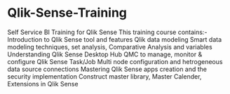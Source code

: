 # Qlik-Sense-Training
Self Service BI Training for Qlik Sense
This training course contains:- 
        Introduction to Qlik Sense tool and features
        Qlik data modeling
        Smart data modeling techniques, set analysis, Comparative Analysis and variables
        Understanding Qlik Sense Desktop Hub
        QMC to manage, monitor & configure Qlik Sense Task/Job
        Multi node configuration and hetrogeneous data source connections
        Mastering Qlik Sense apps creation and the security implementation
        Construct master library, Master Calender, Extensions in Qlik Sense
